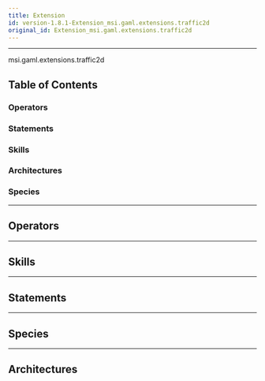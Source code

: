 ```yaml
---
title: Extension
id: version-1.8.1-Extension_msi.gaml.extensions.traffic2d
original_id: Extension_msi.gaml.extensions.traffic2d
---
```



----

 msi.gaml.extensions.traffic2d

## Table of Contents
### Operators


### Statements


### Skills


### Architectures



### Species



----

## Operators
	

----

## Skills
	

----

## Statements
		
	
----

## Species
	
	
----

## Architectures 
	